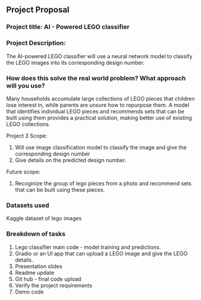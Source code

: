 ## Project Proposal

### Project title: AI - Powered LEGO classifier

### Project Description: 

The AI-powered LEGO classifier will use a neural network model to classify the LEGO images into its corresponding design number.

### How does this solve the real world problem? What approach will you use?

Many households accumulate large collections of LEGO pieces that children lose interest in, while parents are unsure how to repurpose them. A model that identifies individual LEGO pieces and recommends sets that can be built using them provides a practical solution, making better use of existing LEGO collections.

Project 3 Scope:
1. Will use image classification model to classify the image and give the corresponding design number
2. Give details on the predicted design number. 

Future scope:
1. Recoginize the group of lego pieces from a photo and recommend sets that can be built using these pieces. 

### Datasets used
Kaggle dataset of lego images

### Breakdown of tasks
1. Lego classifier main code - model training and predictions. 
2. Gradio or an UI app that can upload a LEGO image and give the LEGO details.
3. Presentation slides
4. Readme update
5. Git hub - final code upload
6. Verify the project requirements
7. Demo code
 

